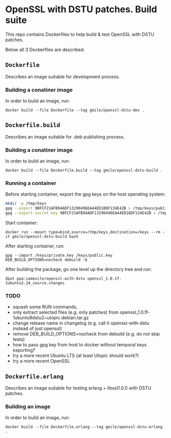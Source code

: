 # OpenSSL with DSTU patches. Build suite

This repo contains Dockerfiles to help build & test OpenSSL with DSTU patches.

Below all 3 Dockerfiles are described.

## `Dockerfile`

Describes an image suitable for development process.

### Building a conatiner image

In order to build an image, run:

```
docker build --file Dockerfile --tag gmile/openssl-dstu-dev .
```

## `Dockerfile.build`

Describes an image suitable for .deb publishing process.

### Building a conatiner image

In order to build an image, run:

```
docker build --file Dockerfile.build --tag gmile/openssl-dstu-build .
```

### Running a container

Before starting container, export the gpg keys on the host operating system:

```bash
mkdir -p /tmp/keys
gpg --export 9BFCF21AFB94ADF13290496EA44ED18DF134E42B > /tmp/keys/public.key
gpg --export-secret-key 9BFCF21AFB94ADF13290496EA44ED18DF134E42B > /tmp/keys/private.key
```

Start container:

```
docker run --mount type=bind,source=/tmp/keys,destination=/keys --rm -it gmile/openssl-dstu-build bash
```

After starting container, run:

```
gpg --import /keys/private.key /keys/public.key
DEB_BUILD_OPTIONS=nocheck debuild -b
```

After building the package, go one level up the directory tree and run:

```
dput ppa:iamexile/openssl-with-dstu openssl_1.0.1f-1ubuntu2.24_source.changes
```

### TODO

- squash some RUN commands,
- only extract selected files (e.g. only patches) from openssl_1.0.1f-1ubuntu9dstu2~utopic.debian.tar.gz
- change release name in changelog (e.g. call it openssl-with-dstu instead of just openssl)
- remove DEB_BUILD_OPTIONS=nocheck from debuild (e.g. do not skip tests)
- how to pass gpg key from host to docker without temporal keys exporting?
- try a more recent Ubuntu LTS (at least Utopic should work?)
- try a more recent OpenSSL

## `Dockerfile.erlang`

Describes an image suitable for testing erlang + libssl1.0.0 with DSTU patches.

### Building an image

In order to build an image, run:

```
docker build --file Dockerfile.erlang --tag gmile/openssl-dstu-erlang .
```
